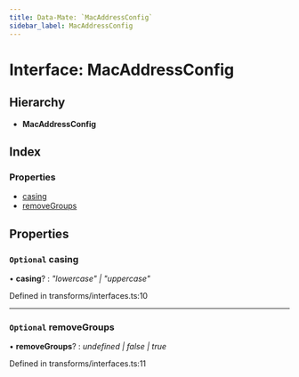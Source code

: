 ```yaml
---
title: Data-Mate: `MacAddressConfig`
sidebar_label: MacAddressConfig
---
```


# Interface: MacAddressConfig

## Hierarchy

* **MacAddressConfig**

## Index

### Properties

* [casing](macaddressconfig.md#optional-casing)
* [removeGroups](macaddressconfig.md#optional-removegroups)

## Properties

### `Optional` casing

• **casing**? : *"lowercase" | "uppercase"*

Defined in transforms/interfaces.ts:10

___

### `Optional` removeGroups

• **removeGroups**? : *undefined | false | true*

Defined in transforms/interfaces.ts:11
